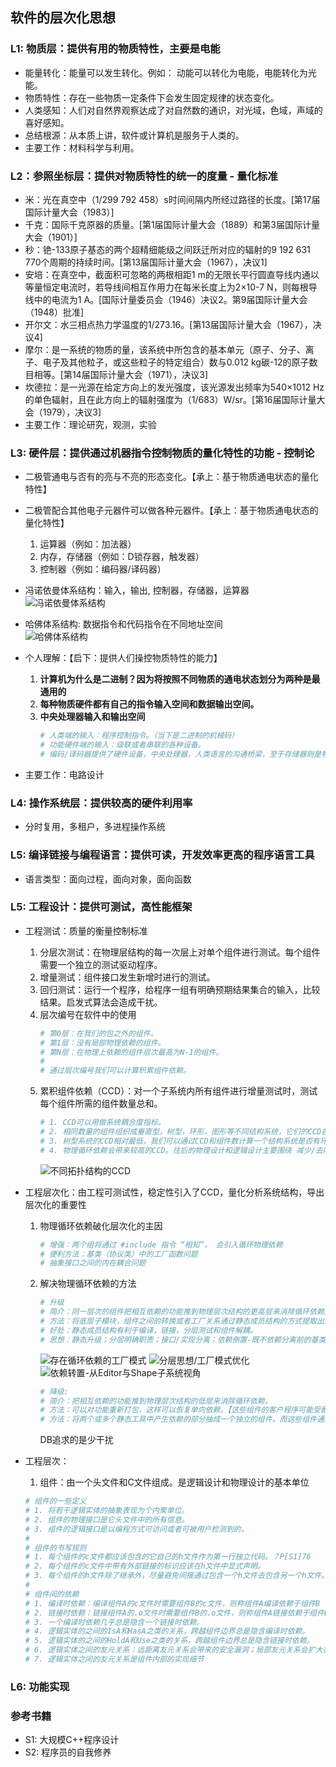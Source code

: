 ## **软件的层次化思想**
### **L1: 物质层：提供有用的物质特性，主要是电能**
- 能量转化：能量可以发生转化。例如： 动能可以转化为电能，电能转化为光能。
- 物质特性：存在一些物质一定条件下会发生固定规律的状态变化。
- 人类感知：人们对自然界观察达成了对自然数的通识，对光域，色域，声域的喜好感知。
- 总结根源：从本质上讲，软件或计算机是服务于人类的。
- 主要工作：材料科学与利用。

### **L2：参照坐标层：提供对物质特性的统一的度量 - 量化标准**
- 米：光在真空中（1/299 792 458）s时间间隔内所经过路径的长度。[第17届国际计量大会（1983）]
- 千克：国际千克原器的质量。[第1届国际计量大会（1889）和第3届国际计量大会（1901）]
- 秒：铯-133原子基态的两个超精细能级之间跃迁所对应的辐射的9 192 631 770个周期的持续时间。[第13届国际计量大会（1967），决议1]
- 安培：在真空中，截面积可忽略的两根相距1 m的无限长平行圆直导线内通以等量恒定电流时，若导线间相互作用力在每米长度上为2×10-7 N，则每根导线中的电流为1 A。[国际计量委员会（1946）决议2。第9届国际计量大会（1948）批准]
- 开尔文：水三相点热力学温度的1/273.16。[第13届国际计量大会（1967），决议4]
- 摩尔：是一系统的物质的量，该系统中所包含的基本单元（原子、分子、离子、电子及其他粒子，或这些粒子的特定组合）数与0.012 kg碳-12的原子数目相等。[第14届国际计量大会（1971），决议3]
- 坎德拉：是一光源在给定方向上的发光强度，该光源发出频率为540×1012 Hz的单色辐射，且在此方向上的辐射强度为（1/683）W/sr。[第16届国际计量大会（1979），决议3]
- 主要工作：理论研究，观测，实验

### **L3: 硬件层：提供通过机器指令控制物质的量化特性的功能 - 控制论**
- 二极管通电与否有的亮与不亮的形态变化。【承上：基于物质通电状态的量化特性】 
- 二极管配合其他电子元器件可以做各种元器件。【承上：基于物质通电状态的量化特性】
    1. 运算器（例如：加法器）
    2. 内存，存储器（例如：D锁存器，触发器）
    3. 控制器（例如：编码器/译码器） 

- 冯诺依曼体系结构：输入，输出, 控制器，存储器，运算器  
    ![冯诺依曼体系结构](./Von_Neumann_architecture.svg)

- 哈佛体系结构: 数据指令和代码指令在不同地址空间  
    ![哈佛体系结构](./Harvard_architecture.svg)   

- 个人理解：【启下：提供人们操控物质特性的能力】
    1. **计算机为什么是二进制？因为将按照不同物质的通电状态划分为两种是最通用的**  
    2. **每种物质硬件都有自己的指令输入空间和数据输出空间。**
    3. **中央处理器输入和输出空间**
        ```sh
        # 人类端的输入：程序控制指令。（当下是二进制的机械码） 
        # 功能硬件端的输入：级联或者串联的各种设备。
        # 编码/译码器提供了硬件设备，中央处理器，人类语言的沟通桥梁，至于存储器则是物质在通电状态下可恢复可修改特性体现。
        ```
- 主要工作：电路设计

### **L4: 操作系统层：提供较高的硬件利用率**
- 分时复用，多租户，多进程操作系统

### **L5: 编译链接与编程语言：提供可读，开发效率更高的程序语言工具**
- 语言类型：面向过程，面向对象，面向函数

### **L5: 工程设计：提供可测试，高性能框架**
- 工程测试：质量的衡量控制标准
    1. 分层次测试：在物理层结构的每一次层上对单个组件进行测试。每个组件需要一个独立的测试驱动程序。
    2. 增量测试：组件接口发生新增时进行的测试。
    3. 回归测试：运行一个程序，给程序一组有明确预期结果集合的输入，比较结果。启发式算法会造成干扰。
    4. 层次编号在软件中的使用
        ```sh
        # 第0层：在我们的包之外的组件。
        # 第1层：没有局部物理依赖的组件。
        # 第N层：在物理上依赖的组件层次最高为N-1的组件。
        #
        # 通过层次编号我们可以计算积累组件依赖。
        ```
    5. 累积组件依赖（CCD）：对一个子系统内所有组件进行增量测试时，测试每个组件所需的组件数量总和。
        ```sh
        # 1. CCD可以用做系统耦合度指标。
        # 2. 相同数量的组件组织成垂直型，树型，环形，图形等不同结构系统，它们的CCD各不一样。
        # 3. 树型系统的CCD相对最低，我们可以通过CCD和组件数计算一个结构系统是否有环的存在。P[S1]103
        # 4. 物理循环依赖会带来较高的CCD。往后的物理设计和逻辑设计主要围绕 减少/去除物理依赖 展开。
        ```
        ![不同拓扑结构的CCD](./struct_level.jpeg)

- 工程层次化：由工程可测试性，稳定性引入了CCD，量化分析系统结构，导出层次化的重要性
    1. 物理循环依赖破化层次化的主因
        ```sh
        # 增强：两个组将通过 #include 指令 “相知”， 会引入循环物理依赖
        # 便利方法：基类（协议类）中的工厂函数问题
        # 抽象接口之间的内在耦合问题
        ```
    2. 解决物理循环依赖的方法
        ```sh
        # 升级
        # 简介：同一层次的组件把相互依赖的功能推到物理层次结构的更高层来消除循环依赖。
        # 方法：将底层子模块，组件之间的转换或者工厂关系通过静态成员结构的方式提取出来。有利于编译，链接，分层测试和组件解耦。
        # 好处：静态成员结构有利于编译，链接，分层测试和组件解耦。
        # 思想：静态升级；分层明确职责；接口/实现分离；依赖倒置-既不依赖分离前的基类，也不依赖新协议基类，而是依赖静态层。
        ```
        ![存在循环依赖的工厂模式](./struct_factory0.png)
        ![分层思想/工厂模式优化](./struct_factory.jpeg)
        ![依赖转置-从Editor与Shape子系统视角](./struct_dependen_reverse.png)
        ```sh
        # 降级: 
        # 简介：把相互依赖的功能推到物理层次结构的低层来消除循环依赖。
        # 方法：可以对功能重新打包，这样可以恢复单向依赖。【这些组件的客户程序可能受影响 - P[S1]150】
        # 方法：将两个或多个静态工具中产生依赖的部分抽成一个独立的组件。而这些组件通过特殊方式（实现继承等）与该核心组件建立链接。
        ```
        DB追求的是少干扰

- 工程层次：
    1. 组件：由一个头文件和C文件组成。是逻辑设计和物理设计的基本单位
    ```sh
    # 组件的一些定义
    # 1. 将若干逻辑实体的抽象表现为个内聚单位。
    # 2. 组件的物理接口是它头文件中的所有信息。
    # 3. 组件的逻辑接口是以编程方式可访问或者可被用户检测到的。
    #
    # 组件的书写规则
    # 1. 每个组件的c文件都应该包含的它自己的h文件作为第一行独立代码。？P[S1]76
    # 2. 每个组件的c文件中带有外部链接的标识应该在h文件中显式声明。
    # 3. 每个组件的h文件除了继承外，尽量避免间接通过包含一个h文件去包含另一个h文件。
    # 
    # 组件间的依赖
    # 1. 编译时依赖：编译组件A的c文件时需要组件B的c文件，则称组件A编译依赖于组件B
    # 2. 链接时依赖：链接组件A的.o文件时需要组件B的.o文件，则称组件A链接依赖于组件B
    # 3. 一个编译时依赖几乎总是隐含一个链接时依赖。
    # 4. 逻辑实体的之间的IsA和HasA之类的关系，跨越组件边界总是隐含编译时依赖。
    # 5. 逻辑实体的之间的HoldA和Use之类的关系，跨越组件边界总是隐含链接时依赖。
    # 6. 逻辑实体之间的友元关系：远距离友元关系会带来的安全漏洞；局部友元关系会扩大类本身的接口。
    # 7. 逻辑实体之间的友元关系是组件内部的实现细节
    ```

### **L6: 功能实现**

### **参考书籍**
- S1: 大规模C++程序设计
- S2: 程序员的自我修养